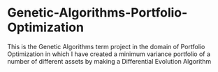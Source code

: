 # Genetic-Algorithms-Portfolio-Optimization
This is the Genetic Algorithms term project in the domain of Portfolio Optimization in which I have created a minimum variance portfolio of a number of different assets by making a Differential Evolution Algorithm
